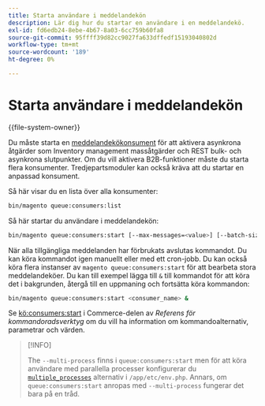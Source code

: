 ```yaml
---
title: Starta användare i meddelandekön
description: Lär dig hur du startar en användare i en meddelandekö.
exl-id: fd6edb24-8ebe-4b67-8a03-6cc759b60fa8
source-git-commit: 95ffff39d82cc9027fa633dffedf15193040802d
workflow-type: tm+mt
source-wordcount: '189'
ht-degree: 0%

---
```


# Starta användare i meddelandekön

{{file-system-owner}}

Du måste starta en [meddelandekökonsument](../queues/consumers.md) för att aktivera asynkrona åtgärder som Inventory management massåtgärder och REST bulk- och asynkrona slutpunkter. Om du vill aktivera B2B-funktioner måste du starta flera konsumenter. Tredjepartsmoduler kan också kräva att du startar en anpassad konsument.

Så här visar du en lista över alla konsumenter:

```bash
bin/magento queue:consumers:list
```

Så här startar du användare i meddelandekön:

```bash
bin/magento queue:consumers:start [--max-messages=<value>] [--batch-size=<value>] [--single-thread] [--area-code=<value>] [--multi-process=<value>] <consumer_name>
```

När alla tillgängliga meddelanden har förbrukats avslutas kommandot. Du kan köra kommandot igen manuellt eller med ett cron-jobb. Du kan också köra flera instanser av `magento queue:consumers:start` för att bearbeta stora meddelandeköer. Du kan till exempel lägga till `&` till kommandot för att köra det i bakgrunden, återgå till en uppmaning och fortsätta köra kommandon:

```bash
bin/magento queue:consumers:start <consumer_name> &
```

Se [kö:consumers:start](https://devdocs.magento.com/guides/v2.4/reference/cli/magento-commerce.html#queueconsumersstart) i Commerce-delen av _Referens för kommandoradsverktyg_ om du vill ha information om kommandoalternativ, parametrar och värden.

>[!INFO]
>
>The `--multi-process` finns i `queue:consumers:start` men för att köra användare med parallella processer konfigurerar du [`multiple_processes`](../queues/manage-message-queues.md#configuration) alternativ i `/app/etc/env.php`. Annars, om `queue:consumers:start` anropas med `--multi-process` fungerar det bara på en tråd.
